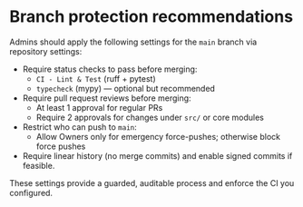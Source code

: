 <!-- docs/branch-protection.md -->
# Branch protection recommendations

Admins should apply the following settings for the `main` branch via repository settings:

- Require status checks to pass before merging:
  - `CI - Lint & Test` (ruff + pytest)
  - `typecheck` (mypy) — optional but recommended
- Require pull request reviews before merging:
  - At least 1 approval for regular PRs
  - Require 2 approvals for changes under `src/` or core modules
- Restrict who can push to `main`:
  - Allow Owners only for emergency force-pushes; otherwise block force pushes
- Require linear history (no merge commits) and enable signed commits if feasible.

These settings provide a guarded, auditable process and enforce the CI you configured.
